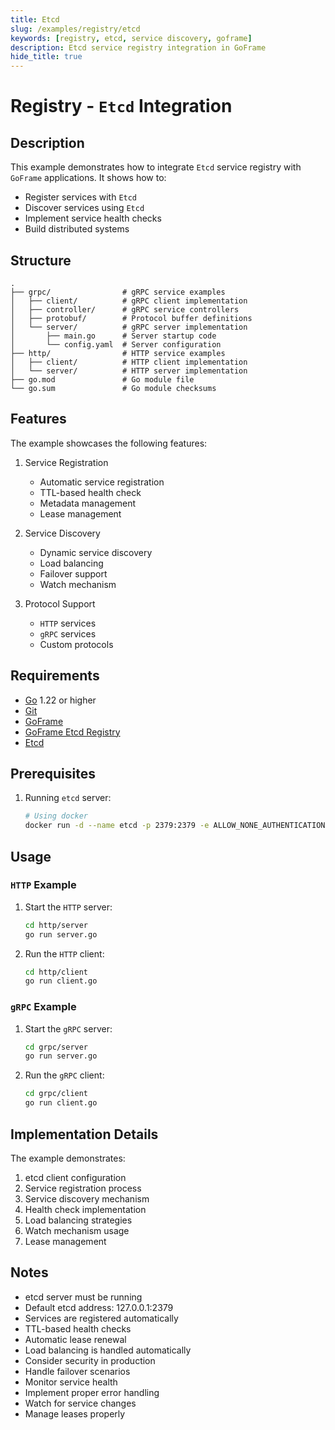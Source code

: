 ```yaml
---
title: Etcd
slug: /examples/registry/etcd
keywords: [registry, etcd, service discovery, goframe]
description: Etcd service registry integration in GoFrame
hide_title: true
---
```


# Registry - `Etcd` Integration

## Description

This example demonstrates how to integrate `Etcd` service registry with `GoFrame` applications. It shows how to:
- Register services with `Etcd`
- Discover services using `Etcd`
- Implement service health checks
- Build distributed systems

## Structure

```text
.
├── grpc/                # gRPC service examples
│   ├── client/          # gRPC client implementation
│   ├── controller/      # gRPC service controllers
│   ├── protobuf/        # Protocol buffer definitions
│   └── server/          # gRPC server implementation
│       ├── main.go      # Server startup code
│       └── config.yaml  # Server configuration
├── http/                # HTTP service examples
│   ├── client/          # HTTP client implementation
│   └── server/          # HTTP server implementation
├── go.mod               # Go module file
└── go.sum               # Go module checksums
```

## Features

The example showcases the following features:
1. Service Registration
   - Automatic service registration
   - TTL-based health check
   - Metadata management
   - Lease management

2. Service Discovery
   - Dynamic service discovery
   - Load balancing
   - Failover support
   - Watch mechanism

3. Protocol Support
   - `HTTP` services
   - `gRPC` services
   - Custom protocols

## Requirements

- [Go](https://golang.org/dl/) 1.22 or higher
- [Git](https://git-scm.com/downloads)
- [GoFrame](https://goframe.org)
- [GoFrame Etcd Registry](https://github.com/gogf/gf/tree/master/contrib/registry/etcd)
- [Etcd](https://etcd.io/docs/v3.5/install/)

## Prerequisites

1. Running `etcd` server:
   ```bash
   # Using docker
   docker run -d --name etcd -p 2379:2379 -e ALLOW_NONE_AUTHENTICATION=yes bitnami/etcd:3.4.24
   ```

## Usage

### `HTTP` Example

1. Start the `HTTP` server:
   ```bash
   cd http/server
   go run server.go
   ```

2. Run the `HTTP` client:
   ```bash
   cd http/client
   go run client.go
   ```

### `gRPC` Example

1. Start the `gRPC` server:
   ```bash
   cd grpc/server
   go run server.go
   ```

2. Run the `gRPC` client:
   ```bash
   cd grpc/client
   go run client.go
   ```

## Implementation Details

The example demonstrates:
1. etcd client configuration
2. Service registration process
3. Service discovery mechanism
4. Health check implementation
5. Load balancing strategies
6. Watch mechanism usage
7. Lease management

## Notes

- etcd server must be running
- Default etcd address: 127.0.0.1:2379
- Services are registered automatically
- TTL-based health checks
- Automatic lease renewal
- Load balancing is handled automatically
- Consider security in production
- Handle failover scenarios
- Monitor service health
- Implement proper error handling
- Watch for service changes
- Manage leases properly
